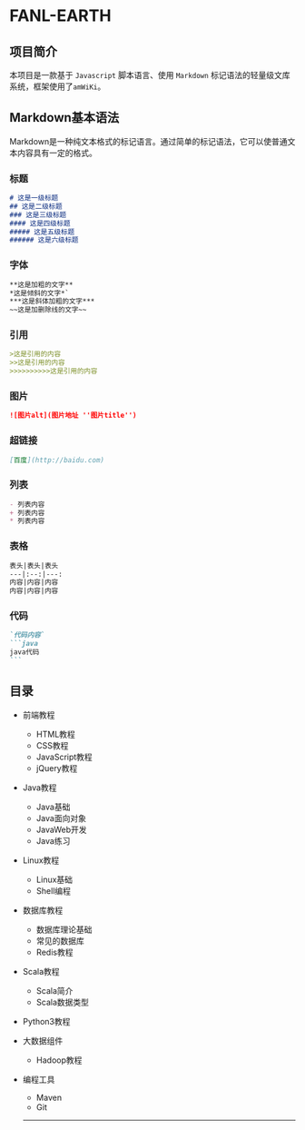 # FANL-EARTH

## 项目简介

本项目是一款基于 `Javascript` 脚本语言、使用 `Markdown` 标记语法的轻量级文库系统，框架使用了`amWiKi`。

## Markdown基本语法

Markdown是一种纯文本格式的标记语言。通过简单的标记语法，它可以使普通文本内容具有一定的格式。

### 标题

```markdown
# 这是一级标题
## 这是二级标题
### 这是三级标题
#### 这是四级标题
##### 这是五级标题
###### 这是六级标题
```

### 字体

```markdown
**这是加粗的文字**
*这是倾斜的文字*`
***这是斜体加粗的文字***
~~这是加删除线的文字~~
```

### 引用

```markdown
>这是引用的内容
>>这是引用的内容
>>>>>>>>>>这是引用的内容
```

### 图片

```markdown
![图片alt](图片地址 ''图片title'')
```

### 超链接

```markdown
[百度](http://baidu.com)
```

### 列表

```markdown
- 列表内容
+ 列表内容
* 列表内容
```

### 表格

```markdown
表头|表头|表头
---|:--:|---:
内容|内容|内容
内容|内容|内容
```

### 代码

~~~markdown
`代码内容`
```java 
java代码
```
~~~

## 目录

- 前端教程
  - HTML教程
  - CSS教程
  - JavaScript教程
  - jQuery教程

- Java教程
  - Java基础
  - Java面向对象
  - JavaWeb开发
  - Java练习

- Linux教程
  - Linux基础
  - Shell编程

- 数据库教程
  - 数据库理论基础
  - 常见的数据库
  - Redis教程

- Scala教程
  - Scala简介
  - Scala数据类型

- Python3教程

- 大数据组件

  - Hadoop教程

- 编程工具
  - Maven
  - Git

  ---

  